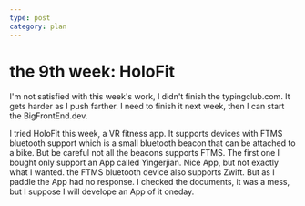 ```yaml
---
type: post
category: plan
---
```

# the 9th week: HoloFit

I'm not satisfied with this week's work, I didn't finish the typingclub.com. It gets harder as I push farther. I need to finish it next week, then I can start the BigFrontEnd.dev.

I tried HoloFit this week, a VR fitness app. It supports devices with FTMS bluetooth support which is a small bluetooth beacon that can be attached to a bike. But be careful not all the beacons supports FTMS. The first one I bought only support an App called Yingerjian. Nice App, but not exactly what I wanted. the FTMS bluetooth device also supports Zwift. But as I paddle the App had no response. I checked the documents, it was a mess, but I suppose I will develope an App of it oneday.